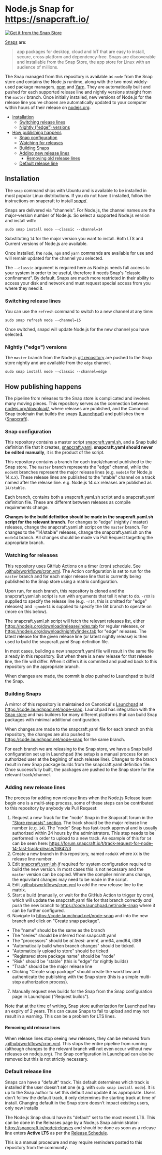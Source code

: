 # Node.js Snap for https://snapcraft.io/

[![Get it from the Snap Store](https://snapcraft.io/static/images/badges/en/snap-store-white.svg)](https://snapcraft.io/node)

[Snaps](https://snapcraft.io/about) are:

> app packages for desktop, cloud and IoT that are easy to install, secure, cross‐platform and dependency‐free. Snaps are discoverable and installable from the Snap Store, the app store for Linux with an audience of millions.

The Snap managed from this repository is available as `node` from the Snap store and contains the Node.js runtime, along with the two most widely-used package managers, [npm](https://www.npmjs.com/) and [Yarn](https://yarnpkg.com). They are automatically built and pushed for each supported release line and nightly versions straight from the `master` branch. Once initially installed, new versions of Node.js for the release line you've chosen are automatically updated to your computer within hours of their release on [nodejs.org](https://nodejs.org/).

* [Installation](#installation)
  * [Switching release lines](#switching-release-lines)
  * [Nightly ("edge") versions](#nightly-edge-versions)
* [How publishing happens](#how-publishing-happens)
  * [Snap configuration](#snap-configuration)
  * [Watching for releases](#watching-for-releases)
  * [Building Snaps](#building-snaps)
  * [Adding new release lines](#adding-new-release-lines)
    * [Removing old release lines](#removing-old-release-lines)
  * [Default release line](#default-release-line)

## Installation

The `snap` command ships with Ubuntu and is available to be installed in most popular Linux distributions. If you do not have it installed, follow the instructions on snapcraft to install [_snapd_](https://docs.snapcraft.io/core/install).

Snaps are delivered via "channels". For Node.js, the channel names are the major-version number of Node.js. So select a supported Node.js version and install with:

```
sudo snap install node --classic --channel=14
```

Substituting `14` for the major version you want to install. Both LTS and Current versions of Node.js are available.

Once installed, the `node`, `npm` and `yarn` commands are available for use and will remain updated for the channel you selected.

The `--classic` argument is required here as Node.js needs full access to your system in order to be useful, therefore it needs Snap's "classic confinement". By default, Snaps are much more restricted in their ability to access your disk and network and must request special access from you where they need it.

### Switching release lines

You can use the `refresh` command to switch to a new channel at any time:

```
sudo snap refresh node --channel=15
```

Once switched, snapd will update Node.js for the new channel you have selected.

### Nightly ("edge") versions

The `master` branch from the Node.js [git repository](https://github.com/nodejs/node) are pushed to the Snap store nightly and are available from the `edge` channel.

```
sudo snap install node --classic --channel=edge
```

## How publishing happens

The pipeline from releases to the Snap store is complicated and involves many moving pieces. This repository serves as the connection between [nodejs.org/download/](https://nodejs.org/download/), where releases are published, and the Canonical Snap toolchain that builds the snaps ([Launchpad](https://launchpad.net)) and publishes them ([Snapcraft](https://snapcraft.io)).

### Snap configuration

This repository contains a master script [snapcraft.yaml.sh](./snapcraft.yaml.sh), and a Snap build definition file that it creates, [snapcraft.yaml](./snapcraft.yaml). **snapcraft.yaml should never be edited manually**, it is the product of the script.

This repository contains a branch for each track/channel published to the Snap store. The `master` branch represents the "edge" channel, while the `nodeXX` branches represent the major release lines (e.g. `node14` for Node.js 14.x.x). These release lines are published to the "stable" channel on a track named after the release line. e.g. Node.js 14.x.x releases are published as `14/stable`.

Each branch, contains both a snapcraft.yaml.sh script and a snapcraft.yaml definition file. These are different between releases as compile requirements change.

**Changes to the build definition should be made in the snapcraft.yaml.sh script for the relevant branch.** For changes to "edge" (nightly / master) releases, change the snapcraft.yaml.sh script on the `master` branch. For changes to the "14/stable" releases, change the snapcraft.yaml.sh on the `node14` branch. All changes should be made via Pull Request targetting the appropriate branch.

### Watching for releases

This repository uses GitHub Actions on a timer (cron) schedule. See [.github/workflows/cron.yml](./.github/workflows/cron.yml). The Action configuration is set to run for the `master` branch and for each major release line that is currently being published to the Snap store using a matrix configuration.

Upon run, for each branch, this repository is cloned and the snapcraft.yaml.sh script is run with arguments that tell it what to do. `-rXX` is supplied to specify the release line (e.g. `-r14`, this is omitted for "edge" releases) and `-gnode14` is supplied to specify the Git branch to operate on (more on this below).

The snapcraft.yaml.sh script will fetch the relevant releases list, either https://nodejs.org/download/release/index.tab for regular releases, or https://nodejs.org/download/nightly/index.tab for "edge" releases. The latest release for the given release line (or latest nightly release) is then used to build the snapcraft.yaml Snap definition file.

In most cases, building a new snapcraft.yaml file will result in the same file already in this repository. But when there is a new release for that release line, the file will differ. When it differs it is commited and pushed back to this repository on the appropriate branch.

When changes are made, the commit is _also_ pushed to Launchpad to build the Snap.

### Building Snaps

A mirror of this repository is maintained on Canonical's [Launchpad](https://launchpad.net) at <https://code.launchpad.net/node-snap>. Launchpad has integration with the [Snap store](https://snapcraft.io) and has builders for many different platforms that can build Snap packages with minimal additional configuration.

When changes are made to the snapcraft.yaml file for each branch on this repository, the changes are also pushed to https://code.launchpad.net/node-snap for the same branch.

For each branch we are releasing to the Snap store, we have a Snap build configuration set up in Launchpad (the setup is a manual process for an authorized user at the begining of each release line). Changes to the branch result in new Snap package builds from the snapcraft.yaml definition file. Once successfully built, the packages are pushed to the Snap store for the relevant track/channel.

### Adding new release lines

The process for adding new release lines when the Node.js Release team begin one is a multi-step process, some of these steps can be contributed to this repository by anybody via Pull Request:

1. Request a new Track for the "node" Snap in the Snapcraft forum in the ["Store requests" section](https://forum.snapcraft.io/c/store-requests). The track should be the major release line number (e.g. `14`). The "node" Snap has fast-track approval and is usually authorized within 24 hours by the administrators. This step needs to be performed in order to upload to a new track. An example of this for `14` can be seen here: https://forum.snapcraft.io/t/track-request-for-node-14-fast-track-please/16842/3
2. Create a new branch in this repository, named `nodeXX` where `XX` is the release line number.
3. Edit [snapcraft.yaml.sh](./snapcraft.yaml.sh) _if_ required for system configuration required to build the new version. In most cases this is not necessary and the `master` version can be copied. Where the compiler minimums change, the equivilant changes may need to be made in the script.
4. Edit [.github/workflows/cron.yml](./.github/workflows/cron.yml) to add the new release line to the matrix.
5. Start a build (manually, or wait for the GitHub Action to trigger by cron), which will update the snapcraft.yaml file for that branch correctly _and_ push the new branch to https://code.launchpad.net/node-snap where it can be further configured.
6. Navigate to https://code.launchpad.net/node-snap and into the new branch and click on "Create snap package".
  - The "name" should be the same as the branch
  - The "series" should be inferred from snapcraft.yaml
  - The "processors" should be _at least_: armhf, arm64, amd64, i386
  - "Automatically build when branch changes" should be ticked.
  - "Automatically upload to store" should be ticked
  - "Registered store package name" should be "node"
  - "Risk" should be "stable" (this is "edge" for nightly builds)
  - "Track" should be the major release line
  - Clicking "Create snap package" should create the workflow and authenticate the publishing with the Snap store (this is a simple multi-step authorization process).
7. Manually request new builds for the Snap from the Snap configuration page in Launchpad ("Request builds").

Note that at the time of writing, Snap store authorization for Launchpad has an expiry of 2 years. This can cause Snaps to fail to upload and may not result in a warning. This can be a problem for LTS lines.

#### Removing old release lines

When release lines stop seeing new releases, they can be removed from [.github/workflows/cron.yml](./.github/workflows/cron.yml). This stops the entire pipeline from running (although changes to the relevant branch will not even occur without new releases on nodejs.org). The Snap configuration in Launchpad can also be removed but this is not strictly necessary.

### Default release line

Snaps can have a "default" track. This default determines which track is installed if the user doesn't set one (e.g. with `sudo snap install node`). It is up to the Snap author to set this default and update it as appropriate. Users don't follow the default track, it only determines the starting track at time of install. Changing default in the Snap store doesn't impact existing users, only new installs

The Node.js Snap should have its "default" set to the most recent LTS. This can be done in the Releases page by a Node.js Snap administrator: https://snapcraft.io/node/releases and should be done as soon as a release line enters **Active LTS** as per the [Release Schedule](https://github.com/nodejs/release#release-schedule).

This is a manual procedure and may require reminders posted to this repository from the community.
